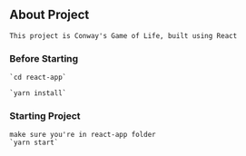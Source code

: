 ## About Project
    This project is Conway's Game of Life, built using React

### Before Starting
    `cd react-app`

    `yarn install`

### Starting Project
    make sure you're in react-app folder
    `yarn start`